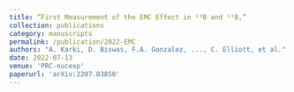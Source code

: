 ```yaml
---
title: ”First Measurement of the EMC Effect in ¹⁰B and ¹¹B,”
collection: publications
category: manuscripts
permalink: /publication/2022-EMC
authors: "A. Karki, D. Biswas, F.A. Gonzalez, ..., C. Elliott, et al."
date: 2022-07-13
venue: 'PRC-nucexp'
paperurl: 'arXiv:2207.03850' 
---
```

